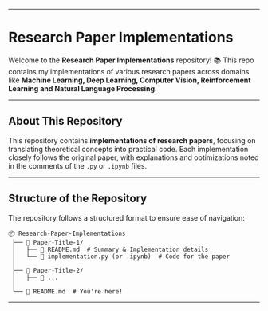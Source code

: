
---

# Research Paper Implementations 

Welcome to the **Research Paper Implementations** repository! 📚 
This repo contains my implementations of various research papers across domains like **Machine Learning, Deep Learning, Computer Vision, Reinforcement Learning and Natural Language Processing**. 

---

## About This Repository  
This repository contains **implementations of research papers**, focusing on translating theoretical concepts into practical code. 
Each implementation closely follows the original paper, with explanations and optimizations noted in the comments of the `.py` or `.ipynb` files.

---

## Structure of the Repository  
The repository follows a structured format to ensure ease of navigation:  

```
📦 Research-Paper-Implementations
 ├── 📁 Paper-Title-1/
 │   ├── 📄 README.md  # Summary & Implementation details
 │   └── 📜 implementation.py (or .ipynb)  # Code for the paper
 │
 ├── 📁 Paper-Title-2/
 │   ├── 📜 ...
 │
 └── 📜 README.md  # You're here!
```

---